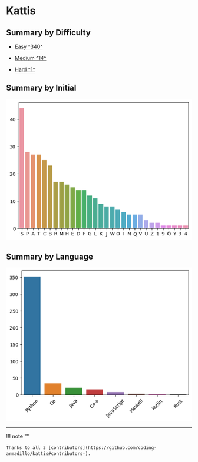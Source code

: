 # Kattis

## Summary by Difficulty

- [Easy ^340^](easy.md)

- [Medium ^14^](medium.md)

- [Hard ^1^](hard.md)

## Summary by Initial

![summary-by-initial](summary-by-initial.png)

## Summary by Language

![summary-by-language](summary-by-language.png)

---

!!! note ""

    Thanks to all 3 [contributors](https://github.com/coding-armadillo/kattis#contributors-).
